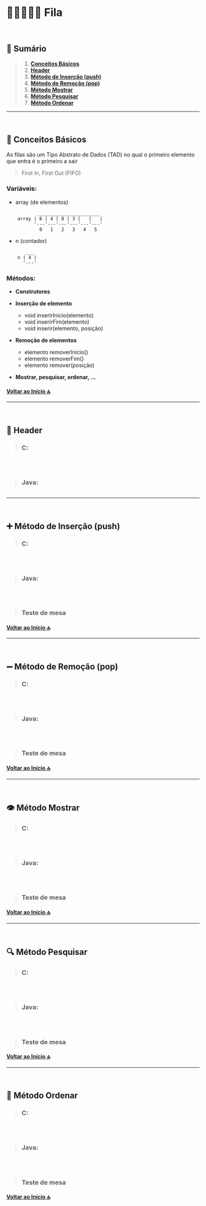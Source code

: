 # 🧍🧍‍♂️🧍‍♀️ Fila
<br>

## 📄 Sumário

>1. [**Conceitos Básicos**](https://github.com/cestpassion/AEDs-II/blob/main/unidades/unidade02-estruturas-de-dados-basicas-lineares/Fila.md#-conceitos-b%C3%A1sicos)
>2. [**Header**](https://github.com/cestpassion/AEDs-II/blob/main/unidades/unidade02-estruturas-de-dados-basicas-lineares/Fila.md#-header)
>3. [**Método de Inserção (push)**](https://github.com/cestpassion/AEDs-II/blob/main/unidades/unidade02-estruturas-de-dados-basicas-lineares/Fila.md#-m%C3%A9todo-de-inser%C3%A7%C3%A3o-push)
>4. [**Método de Remoção (pop)**](https://github.com/cestpassion/AEDs-II/blob/main/unidades/unidade02-estruturas-de-dados-basicas-lineares/Fila.md#-m%C3%A9todo-de-remo%C3%A7%C3%A3o-pop)
>5. [**Método Mostrar**](https://github.com/cestpassion/AEDs-II/blob/main/unidades/unidade02-estruturas-de-dados-basicas-lineares/Fila.md#%EF%B8%8F-m%C3%A9todo-mostrar)
>6. [**Método Pesquisar**](https://github.com/cestpassion/AEDs-II/blob/main/unidades/unidade02-estruturas-de-dados-basicas-lineares/Fila.md#-m%C3%A9todo-pesquisar)
>7. [**Método Ordenar**](https://github.com/cestpassion/AEDs-II/blob/main/unidades/unidade02-estruturas-de-dados-basicas-lineares/Fila.md#-m%C3%A9todo-ordenar)
---
<br>

## 📘 Conceitos Básicos

As filas são um Tipo Abstrato de Dados (TAD) no qual o primeiro elemento que entra é o primeiro a sair

> First In, First Out (FIFO)

### Variáveis:

- array (de elementos)
```plaintext
           _______________________
    array | 6 | 4 | 8 | 3 |   |   |
          '---'---'---'---'---'---'
            0   1   2   3   4   5
```
- n (contador)
```plaintext
       ___
    n | 4 |
      '---'
```

### Métodos:

- **Construtores** 

- **Inserção de elemento**
  - void inserirInicio(elemento)
  - void inserirFim(elemento)
  - void inserir(elemento, posição)
    
- **Remoção de elementos**
  - elemento removerInicio()
  - elemento removerFim()
  - elemento remover(posição)
    
- **Mostrar, pesquisar, ordenar, ...**

#### [Voltar ao Início 🔝](https://github.com/cestpassion/AEDs-II/blob/main/unidades/unidade02-estruturas-de-dados-basicas-lineares/Fila.md#%EF%B8%8F%EF%B8%8F-fila)
---
<br>

## 📌 Header

>### C:

```c

```
<br>

>### Java:

```java

```
---
<br>

## ➕ Método de Inserção (push)

>### C:

```c

```
<br>

>### Java:

```java

```
<br>

>### Teste de mesa



#### [Voltar ao Início 🔝](https://github.com/cestpassion/AEDs-II/blob/main/unidades/unidade02-estruturas-de-dados-basicas-lineares/Fila.md#%EF%B8%8F%EF%B8%8F-fila)
---
<br>

## ➖ Método de Remoção (pop)

>### C:

```c

```
<br>

>### Java:

```java

```
<br>

>### Teste de mesa



#### [Voltar ao Início 🔝](https://github.com/cestpassion/AEDs-II/blob/main/unidades/unidade02-estruturas-de-dados-basicas-lineares/Fila.md#%EF%B8%8F%EF%B8%8F-fila)
---
<br>

## 👁️ Método Mostrar

>### C:

```c

```
<br>

>### Java:

```java

```
<br>

>### Teste de mesa



#### [Voltar ao Início 🔝](https://github.com/cestpassion/AEDs-II/blob/main/unidades/unidade02-estruturas-de-dados-basicas-lineares/Fila.md#%EF%B8%8F%EF%B8%8F-fila)
---
<br>

## 🔍 Método Pesquisar

>### C:

```c

```
<br>

>### Java:

```java

```
<br>

>### Teste de mesa



#### [Voltar ao Início 🔝](https://github.com/cestpassion/AEDs-II/blob/main/unidades/unidade02-estruturas-de-dados-basicas-lineares/Fila.md#%EF%B8%8F%EF%B8%8F-fila)
---
<br>

## 🔄 Método Ordenar

>### C:

```c

```
<br>

>### Java:

```java

```
<br>

>### Teste de mesa



#### [Voltar ao Início 🔝](https://github.com/cestpassion/AEDs-II/blob/main/unidades/unidade02-estruturas-de-dados-basicas-lineares/Fila.md#%EF%B8%8F%EF%B8%8F-fila)
